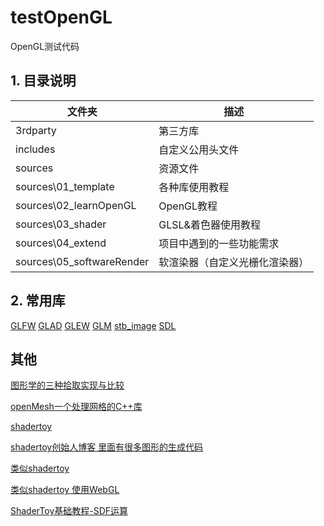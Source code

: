 ﻿# testOpenGL
OpenGL测试代码

## 1. 目录说明

| 文件夹   | 描述             |
| -------- | ---------------- |
| 3rdparty | 第三方库         |
| includes | 自定义公用头文件 |
| sources   | 资源文件         |
| sources\01_template   | 各种库使用教程         |
| sources\02_learnOpenGL   | OpenGL教程         |
| sources\03_shader   | GLSL&着色器使用教程         |
| sources\04_extend   | 项目中遇到的一些功能需求         |
| sources\05_softwareRender   | 软渲染器（自定义光栅化渲染器）        |

## 2. 常用库
[GLFW]()
[GLAD]()
[GLEW]()
[GLM]()
[stb_image]()
[SDL]()


## 其他
[图形学的三种拾取实现与比较](https://blog.csdn.net/chenweiyu11962/article/details/124433772)

[openMesh一个处理网格的C++库](https://www.graphics.rwth-aachen.de/software/openmesh/)

[shadertoy](https://www.shadertoy.com/)

[shadertoy创始人博客 里面有很多图形的生成代码](https://iquilezles.org/)

[类似shadertoy](https://glslsandbox.com/)

[类似shadertoy 使用WebGL](https://www.techbrood.com/)

[ShaderToy基础教程-SDF运算](https://zhuanlan.zhihu.com/p/491686813)






